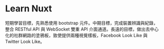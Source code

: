 # Learn Nuxt

短期學習目標，先熟悉使用 bootstrap 元件。中期目標，完成裝置辨識與紀錄，整合 RESTful API 與 WebSocket 雙重 API 介面通道。長遠的目標，做出去中心化的社群網路的塗鴉板，致使提供兩種視覺樣板，Facebook Look Like 與 Twitter Look Like。